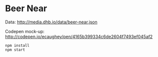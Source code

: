 # Beer Near

Data: http://media.dhb.io/data/beer-near.json

Codepen mock-up: http://codepen.io/ecaughey/pen/4165b399334c6de2604f7493ef045af2
```
npm install 
npm start
```
